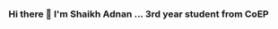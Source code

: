 ### Hi there 👋 I'm Shaikh Adnan ... 3rd year student from CoEP

<!--
**Adnansk01/Adnansk01** is a ✨ _special_ ✨ repository because its `README.md` (this file) appears on your GitHub profile.

Here are some ideas to get you started:>

-🌱 I’m currently learning flask and react
